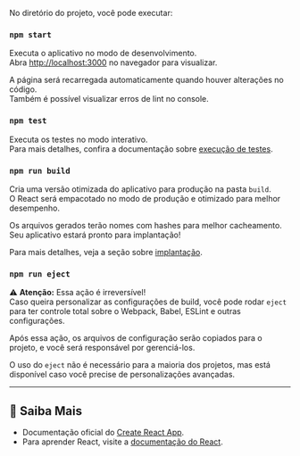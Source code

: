 No diretório do projeto, você pode executar:

### `npm start`
Executa o aplicativo no modo de desenvolvimento.  
Abra [http://localhost:3000](http://localhost:3000) no navegador para visualizar.  

A página será recarregada automaticamente quando houver alterações no código.  
Também é possível visualizar erros de lint no console.

### `npm test`
Executa os testes no modo interativo.  
Para mais detalhes, confira a documentação sobre [execução de testes](https://facebook.github.io/create-react-app/docs/running-tests).

### `npm run build`
Cria uma versão otimizada do aplicativo para produção na pasta `build`.  
O React será empacotado no modo de produção e otimizado para melhor desempenho.  

Os arquivos gerados terão nomes com hashes para melhor cacheamento.  
Seu aplicativo estará pronto para implantação!  

Para mais detalhes, veja a seção sobre [implantação](https://facebook.github.io/create-react-app/docs/deployment).

### `npm run eject`
⚠ **Atenção:** Essa ação é irreversível!  
Caso queira personalizar as configurações de build, você pode rodar `eject` para ter controle total sobre o Webpack, Babel, ESLint e outras configurações.  

Após essa ação, os arquivos de configuração serão copiados para o projeto, e você será responsável por gerenciá-los.  

O uso do `eject` não é necessário para a maioria dos projetos, mas está disponível caso você precise de personalizações avançadas.

---

## 📖 Saiba Mais

- Documentação oficial do [Create React App](https://facebook.github.io/create-react-app/docs/getting-started).
- Para aprender React, visite a [documentação do React](https://reactjs.org/).
